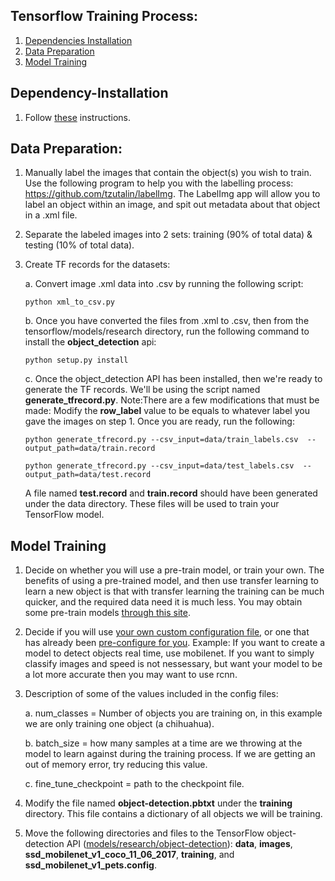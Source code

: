 ## Tensorflow Training Process:
1. [Dependencies Installation](#dependency-installation)
2. [Data Preparation](#data-preparation)
3. [Model Training](#model-training)

## Dependency-Installation
1. Follow [these](https://github.com/tensorflow/models/blob/master/research/object_detection/g3doc/installation.md) instructions.

## Data Preparation:
1.	Manually label the images that contain the object(s) you wish to train. Use the following program to help you with the labelling process: https://github.com/tzutalin/labelImg. The LabelImg app will allow you to label an object within an image, and spit out metadata about that object in a .xml file. 
2.	Separate the labeled images into 2 sets: training (90% of total data) & testing (10% of total data).
3.	Create TF records for the datasets:
    
    a.	Convert image .xml data into .csv by running the following script:
        
        python xml_to_csv.py
    
    b.	Once you have converted the files from .xml to .csv, then from the tensorflow/models/research directory, run the following command to install the **object_detection** api:
    
        python setup.py install    
    
    c.  Once the object_detection API has  been installed, then we're ready to generate the TF records. We'll be using the script named **generate_tfrecord.py**. Note:There are a few modifications that must be made: Modify the **row_label** value to be  equals to whatever label you gave the images on step 1. Once you are ready, run the following:
        
        python generate_tfrecord.py --csv_input=data/train_labels.csv  --output_path=data/train.record
        
        python generate_tfrecord.py --csv_input=data/test_labels.csv  --output_path=data/test.record
        
    A file named **test.record** and **train.record** should have been generated under the data directory. These files will be used to train your TensorFlow model. 
    
 ## Model Training
 1. Decide on whether you will use a pre-train model, or train your own. The benefits of using a pre-trained model, and then use transfer learning to learn a new object is that with transfer learning the training can be much quicker, and the required data need it is much less. You may obtain some pre-train models [through this site](https://github.com/tensorflow/models/blob/master/research/object_detection/g3doc/detection_model_zoo.md).
 2. Decide if you will use [your own custom configuration file](https://github.com/tensorflow/models/blob/master/research/object_detection/g3doc/configuring_jobs.md), or one that has already been [pre-configure for you](https://github.com/tensorflow/models/tree/master/research/object_detection/samples/configs). Example: If you want to create a model to detect objects real time, use mobilenet. If  you want to simply classify images and speed is not nessessary, but want your model to be a lot more accurate then you may want to use rcnn. 
 3. Description of some of the values included in the config files:
    
    a. num_classes = Number of objects  you are  training  on, in this example we are only training one object (a chihuahua). 
    
    b. batch_size = how many samples at a time are we throwing at the model to learn against during the training process. If we are getting an out of memory error, try reducing this value. 
    
    c. fine_tune_checkpoint = path to the checkpoint file. 
    
  4. Modify the file named **object-detection.pbtxt** under the **training** directory. This  file contains a dictionary of all objects we  will be training. 
  
  5. Move the following directories and files to the TensorFlow object-detection API ([models/research/object-detection](https://github.com/tensorflow/models/tree/master/research/object_detection)): **data**, **images**, **ssd_mobilenet_v1_coco_11_06_2017**, **training**, and **ssd_mobilenet_v1_pets.config**. 
  
